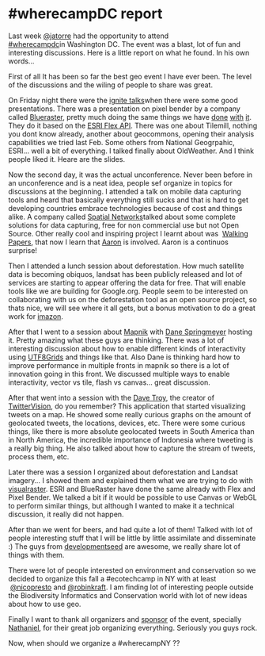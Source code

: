 <!--
slug: wherecampdc-report
date: Fri Jun 17 2011 14:36:29 GMT+0100 (BST)
tags: 
title: #wherecampDC report
id: 6620381566
link: http://blog.vizzuality.com/post/6620381566/wherecampdc-report
raw: {"blog_name":"vizzuality","id":6620381566,"post_url":"http://blog.vizzuality.com/post/6620381566/wherecampdc-report","slug":"wherecampdc-report","type":"text","date":"2011-06-17 13:36:29 GMT","timestamp":1308317789,"state":"published","format":"html","reblog_key":"gZiDAWDN","tags":[],"short_url":"http://tmblr.co/ZQVgQy6Acm5_","highlighted":[],"note_count":0,"title":"#wherecampDC report","body":"<p>Last week <a href=\"http://twitter.com/#!/jatorre\">@jatorre</a> had the opportunity to attend <a href=\"http://www.wherecampdc.org/\">#wherecampdc </a>in Washington DC. The event was a blast, lot of fun and interesting discussions. Here is a little report on what he found. In his own words&hellip;</p>\n<p>First of all It has been so far the best geo event I have ever been. The level of the discussions and the wiling of people to share was great. </p>\n<p>On Friday night there were the <a href=\"http://www.wherecampdc.org/2011/04/friday-ignite-spatial/\">ignite talks </a>when there were some good presentations. There was a presentation on pixel bender by a company called <a href=\"http://www.blueraster.com/\">Blueraster</a>, pretty much doing the same things we have <a href=\"http://mountainbiodiversity.org/\">done</a> <a href=\"http://smoothraster.appspot.com/\">with</a> <a href=\"http://biodivertido.blogspot.com/2009/12/recreating-european-starling-story.html\">it</a>. They do it based on the <a href=\"http://help.arcgis.com/en/webapi/flex/index.html\">ESRI Flex API</a>. There was one about Tilemill, nothing you dont know already, another about geocommons, opening their analysis capabilities we tried last Feb. Some others from National Geogrpahic, ESRI&hellip; well a bit of everything. I talked finally about OldWeather. And I think people liked it. Heare are the slides.</p>\n<p><iframe src=\"http://www.slideshare.net/slideshow/embed_code/8295807\" width=\"425\" height=\"355\" frameborder=\"0\" marginwidth=\"0\" marginheight=\"0\" scrolling=\"no\"></iframe></p>\n\n<p>Now the second day, it was the actual unconference. Never been before in an unconference and is a neat idea, people sef organize in topics for discussions at the beginning. I attended a talk on mobile data capturing tools and heard that basically everything still sucks and that is hard to get developing countries embrace technologies because of cost and things alike. A company called <a href=\"http://spatialnetworks.com/\">Spatial Networks </a>talked about some complete solutions for data capturing, free for non commercial use but not Open Source. Other really cool and inspiring project I learnt about was  <a href=\"http://walking-papers.org/\">Walking Papers</a>, that now I learn that <a href=\"http://aaronland.info/\">Aaron</a> is involved. Aaron is a continuos surprise!</p>\n<p>Then I attended a lunch session about deforestation. How much satellite data is becoming obiquos, landsat has been publicly released and lot of services are starting to appear offering the data for free. That will enable tools like we are building for Google.org. People seem to be interested on collaborating with us on the deforestation tool as an open source project, so thats nice, we will see where it all gets, but a bonus motivation to do a great work for <a href=\"http://www.imazon.org.br/\">imazon</a>.</p>\n<p>After that I went to a session about <a href=\"http://mapnik.org/\">Mapnik</a> with <a href=\"http://twitter.com/#!/springmeyer\">Dane Springmeyer</a> hosting it. Pretty amazing what these guys are thinking. There was a lot of interesting discussion about how to enable different kinds of interactivity using <a href=\"https://github.com/mapbox/mbtiles-spec/blob/master/1.1/utfgrid.md\">UTF8Grids</a> and things like that. Also Dane is thinking hard how to improve performance in multiple fronts in mapnik so there is a lot of innovation going in this front. We discussed multiple ways to enable interactivity, vector vs tile, flash vs canvas&hellip; great discussion.</p>\n<p>After that went into a session with the <a href=\"http://twitter.com/#!/davetroy\">Dave Troy</a>, the creator of <a href=\"http://twittervision.com/\">TwitterVision</a>, do you remember? This application that started visualizing tweets on a map. He showed some really curious graphs on the amount of geolocated tweets, the locations, devices, etc. There were some curious things, like there is more absolute geolocated tweets in South America than in North America, the incredible importance of Indonesia where tweeting is a really big thing. He also talked about how to capture the stream of tweets, process them, etc.</p>\n<p>Later there was a session I organized about deforestation and Landsat imagery&hellip; I showed them and explained them what we are trying to do with <a href=\"http://www.visualraster.com/\">visualraster</a>. ESRI and BlueRaster have done the same already with Flex and Pixel Bender. We talked a bit if it would be possible to use Canvas or WebGL to perform similar things, but although I wanted to make it a technical discussion, it really did not happen.</p>\n<p>After than we went for beers, and had quite a lot of them! Talked with lot of people interesting stuff that I will be little by little assimilate and disseminate :) The guys from <a href=\"http://www.developmentseed.org/\">developmentseed</a> are awesome, we really share lot of things with them.</p>\n<p>There were lot of people interested on environment and conservation so we decided to organize this fall a #ecotechcamp in NY with at least  <a href=\"http://twitter.com/#!/nicopresto\">@nicopresto</a> and <a href=\"http://twitter.com/#!/robinkraft\">@robinkraft</a>. I am finding lot of interesting people outside the Biodiversity Informatics and Conservation world with lot of new ideas about how to use geo.</p>\n<p>Finally I want to thank all organizers and <a href=\"http://wherecampdc.org/2010/10/wherecampdc-sponsorships/\">sponsor</a> of the event, specially <a href=\"http://twitter.com/#!/kelsosCorner\">Nathaniel</a>, for their great job organizing everything. Seriously you guys rock.</p>\n<p>Now, when should we organize a #wherecampNY ??</p>","reblog":{"tree_html":"","comment":"<p>Last week <a href=\"http://twitter.com/#!/jatorre\">@jatorre</a> had the opportunity to attend <a href=\"http://www.wherecampdc.org/\">#wherecampdc </a>in&nbsp;Washington&nbsp;DC. The event was a blast, lot of fun and interesting discussions. Here is a little report on what he found. In his own words&hellip;</p>\n<p>First of all&nbsp;It has been so far the best geo event I have ever been. The level of the discussions and the wiling of people to share was great.&nbsp;</p>\n<p>On Friday night there were the <a href=\"http://www.wherecampdc.org/2011/04/friday-ignite-spatial/\">ignite talks </a>when there were some good presentations. There was a presentation on pixel bender by a company called <a href=\"http://www.blueraster.com/\">Blueraster</a>, pretty much doing the same things we have <a href=\"http://mountainbiodiversity.org/\">done</a> <a href=\"http://smoothraster.appspot.com/\">with</a> <a href=\"http://biodivertido.blogspot.com/2009/12/recreating-european-starling-story.html\">it</a>. They do it based on the <a href=\"http://help.arcgis.com/en/webapi/flex/index.html\">ESRI Flex API</a>. There was one about Tilemill, nothing you dont know already, another about geocommons, opening their analysis capabilities we tried last Feb. Some others from National Geogrpahic, ESRI&hellip; well a bit of everything. I talked finally about OldWeather. And I think people liked it. Heare are the slides.</p>\n<p><iframe src=\"http://www.slideshare.net/slideshow/embed_code/8295807\" width=\"425\" height=\"355\" frameborder=\"0\" marginwidth=\"0\" marginheight=\"0\" scrolling=\"no\"></iframe></p>\n\n<p>Now the second day, it was the actual unconference. Never been before in an unconference and is a neat idea, people sef organize in topics for discussions at the beginning. I attended a talk on mobile data capturing tools and heard that basically everything still sucks and that is hard to get developing countries embrace technologies because of cost and things alike. A company called <a href=\"http://spatialnetworks.com/\">Spatial Networks </a>talked about some complete solutions for data capturing, free for non commercial use but not Open Source. Other really cool and inspiring project I learnt about was &nbsp;<a href=\"http://walking-papers.org/\">Walking Papers</a>, that now I learn that <a href=\"http://aaronland.info/\">Aaron</a> is involved. Aaron is a continuos surprise!</p>\n<p>Then I attended a lunch session about deforestation. How much satellite data is becoming obiquos, landsat has been publicly released and lot of services are starting to appear offering the data for free. That will enable tools like we are building for Google.org. People seem to be interested on collaborating with us on the deforestation tool as an open source project, so thats nice, we will see where it all gets, but a bonus motivation to do a great work for <a href=\"http://www.imazon.org.br/\">imazon</a>.</p>\n<p>After that I went to a session about <a href=\"http://mapnik.org/\">Mapnik</a> with <a href=\"http://twitter.com/#!/springmeyer\">Dane Springmeyer</a> hosting it. Pretty amazing what these guys are thinking. There was a lot of interesting discussion about how to enable different kinds of interactivity using <a href=\"https://github.com/mapbox/mbtiles-spec/blob/master/1.1/utfgrid.md\">UTF8Grids</a> and things like that. Also Dane is thinking hard how to improve performance in multiple fronts in mapnik so there is a lot of innovation going in this front. We discussed multiple ways to enable interactivity, vector vs tile, flash vs canvas&hellip; great discussion.</p>\n<p>After that went into a session with the <a href=\"http://twitter.com/#!/davetroy\">Dave Troy</a>, the creator of <a href=\"http://twittervision.com/\">TwitterVision</a>, do you remember? This application that started visualizing tweets on a map. He showed some really curious graphs on the amount of geolocated tweets, the locations, devices, etc.&nbsp;There were some curious things, like there is more absolute geolocated tweets in South America than in North America, the incredible importance of&nbsp;Indonesia&nbsp;where tweeting is a really big thing. He also talked about how to capture the stream of tweets, process them, etc.</p>\n<p>Later there was a session I organized about deforestation and Landsat imagery&hellip; I showed them and explained them what we are trying to do with <a href=\"http://www.visualraster.com/\">visualraster</a>. ESRI and BlueRaster have done the same already with Flex and Pixel Bender. We talked a bit if it would be possible to use Canvas or WebGL to perform similar things, but although I wanted to make it a technical discussion, it really did not happen.</p>\n<p>After than we went for beers, and had quite a lot of them! Talked with lot of people interesting stuff that I will be little by little assimilate and disseminate :) The guys from <a href=\"http://www.developmentseed.org/\">developmentseed</a> are awesome, we really share lot of things with them.</p>\n<p>There were lot of people interested on environment and conservation so we decided to organize this fall a #ecotechcamp&nbsp;in NY with at least &nbsp;<a href=\"http://twitter.com/#!/nicopresto\">@nicopresto</a>&nbsp;and <a href=\"http://twitter.com/#!/robinkraft\">@robinkraft</a>. I am finding lot of interesting people outside the Biodiversity Informatics and Conservation world with lot of new ideas about how to use geo.</p>\n<p>Finally I want to thank all organizers and <a href=\"http://wherecampdc.org/2010/10/wherecampdc-sponsorships/\">sponsor</a> of the event, specially <a href=\"http://twitter.com/#!/kelsosCorner\">Nathaniel</a>, for their great job organizing everything. Seriously you guys rock.</p>\n<p>Now, when should we organize a #wherecampNY ??</p>"},"trail":[{"blog":{"name":"vizzuality","theme":{"avatar_shape":"square","background_color":"#FAFAFA","body_font":"Helvetica Neue","header_bounds":"","header_image":"http://assets.tumblr.com/images/default_header/optica_pattern_09.png?_v=abe6f565397f54e880c2b76e6fc2022e","header_image_focused":"http://assets.tumblr.com/images/default_header/optica_pattern_09_focused_v3.png?_v=abe6f565397f54e880c2b76e6fc2022e","header_image_scaled":"http://assets.tumblr.com/images/default_header/optica_pattern_09_focused_v3.png?_v=abe6f565397f54e880c2b76e6fc2022e","header_stretch":true,"link_color":"#529ECC","show_avatar":true,"show_description":true,"show_header_image":true,"show_title":true,"title_color":"#444444","title_font":"Gibson","title_font_weight":"bold"}},"post":{"id":"6620381566"},"content":"<p>Last week <a href=\"http://twitter.com/#!/jatorre\">@jatorre</a> had the opportunity to attend <a href=\"http://www.wherecampdc.org/\">#wherecampdc </a>in Washington DC. The event was a blast, lot of fun and interesting discussions. Here is a little report on what he found. In his own words…</p>\n<p>First of all It has been so far the best geo event I have ever been. The level of the discussions and the wiling of people to share was great. </p>\n<p>On Friday night there were the <a href=\"http://www.wherecampdc.org/2011/04/friday-ignite-spatial/\">ignite talks </a>when there were some good presentations. There was a presentation on pixel bender by a company called <a href=\"http://www.blueraster.com/\">Blueraster</a>, pretty much doing the same things we have <a href=\"http://mountainbiodiversity.org/\">done</a> <a href=\"http://smoothraster.appspot.com/\">with</a> <a href=\"http://biodivertido.blogspot.com/2009/12/recreating-european-starling-story.html\">it</a>. They do it based on the <a href=\"http://help.arcgis.com/en/webapi/flex/index.html\">ESRI Flex API</a>. There was one about Tilemill, nothing you dont know already, another about geocommons, opening their analysis capabilities we tried last Feb. Some others from National Geogrpahic, ESRI… well a bit of everything. I talked finally about OldWeather. And I think people liked it. Heare are the slides.</p>\n<p><iframe src=\"http://www.slideshare.net/slideshow/embed_code/8295807\" width=\"425\" height=\"355\" frameborder=\"0\" marginwidth=\"0\" marginheight=\"0\" scrolling=\"no\"></iframe></p>\n\n<p>Now the second day, it was the actual unconference. Never been before in an unconference and is a neat idea, people sef organize in topics for discussions at the beginning. I attended a talk on mobile data capturing tools and heard that basically everything still sucks and that is hard to get developing countries embrace technologies because of cost and things alike. A company called <a href=\"http://spatialnetworks.com/\">Spatial Networks </a>talked about some complete solutions for data capturing, free for non commercial use but not Open Source. Other really cool and inspiring project I learnt about was  <a href=\"http://walking-papers.org/\">Walking Papers</a>, that now I learn that <a href=\"http://aaronland.info/\">Aaron</a> is involved. Aaron is a continuos surprise!</p>\n<p>Then I attended a lunch session about deforestation. How much satellite data is becoming obiquos, landsat has been publicly released and lot of services are starting to appear offering the data for free. That will enable tools like we are building for Google.org. People seem to be interested on collaborating with us on the deforestation tool as an open source project, so thats nice, we will see where it all gets, but a bonus motivation to do a great work for <a href=\"http://www.imazon.org.br/\">imazon</a>.</p>\n<p>After that I went to a session about <a href=\"http://mapnik.org/\">Mapnik</a> with <a href=\"http://twitter.com/#!/springmeyer\">Dane Springmeyer</a> hosting it. Pretty amazing what these guys are thinking. There was a lot of interesting discussion about how to enable different kinds of interactivity using <a href=\"https://github.com/mapbox/mbtiles-spec/blob/master/1.1/utfgrid.md\">UTF8Grids</a> and things like that. Also Dane is thinking hard how to improve performance in multiple fronts in mapnik so there is a lot of innovation going in this front. We discussed multiple ways to enable interactivity, vector vs tile, flash vs canvas… great discussion.</p>\n<p>After that went into a session with the <a href=\"http://twitter.com/#!/davetroy\">Dave Troy</a>, the creator of <a href=\"http://twittervision.com/\">TwitterVision</a>, do you remember? This application that started visualizing tweets on a map. He showed some really curious graphs on the amount of geolocated tweets, the locations, devices, etc. There were some curious things, like there is more absolute geolocated tweets in South America than in North America, the incredible importance of Indonesia where tweeting is a really big thing. He also talked about how to capture the stream of tweets, process them, etc.</p>\n<p>Later there was a session I organized about deforestation and Landsat imagery… I showed them and explained them what we are trying to do with <a href=\"http://www.visualraster.com/\">visualraster</a>. ESRI and BlueRaster have done the same already with Flex and Pixel Bender. We talked a bit if it would be possible to use Canvas or WebGL to perform similar things, but although I wanted to make it a technical discussion, it really did not happen.</p>\n<p>After than we went for beers, and had quite a lot of them! Talked with lot of people interesting stuff that I will be little by little assimilate and disseminate :) The guys from <a href=\"http://www.developmentseed.org/\">developmentseed</a> are awesome, we really share lot of things with them.</p>\n<p>There were lot of people interested on environment and conservation so we decided to organize this fall a #ecotechcamp in NY with at least  <a href=\"http://twitter.com/#!/nicopresto\">@nicopresto</a> and <a href=\"http://twitter.com/#!/robinkraft\">@robinkraft</a>. I am finding lot of interesting people outside the Biodiversity Informatics and Conservation world with lot of new ideas about how to use geo.</p>\n<p>Finally I want to thank all organizers and <a href=\"http://wherecampdc.org/2010/10/wherecampdc-sponsorships/\">sponsor</a> of the event, specially <a href=\"http://twitter.com/#!/kelsosCorner\">Nathaniel</a>, for their great job organizing everything. Seriously you guys rock.</p>\n<p>Now, when should we organize a #wherecampNY ??</p>","content_raw":"<p>Last week <a href=\"http://twitter.com/#!/jatorre\">@jatorre</a> had the opportunity to attend <a href=\"http://www.wherecampdc.org/\">#wherecampdc </a>in&nbsp;Washington&nbsp;DC. The event was a blast, lot of fun and interesting discussions. Here is a little report on what he found. In his own words...</p>\r\n<p>First of all&nbsp;It has been so far the best geo event I have ever been. The level of the discussions and the wiling of people to share was great.&nbsp;</p>\r\n<p>On Friday night there were the <a href=\"http://www.wherecampdc.org/2011/04/friday-ignite-spatial/\">ignite talks </a>when there were some good presentations. There was a presentation on pixel bender by a company called <a href=\"http://www.blueraster.com/\">Blueraster</a>, pretty much doing the same things we have <a href=\"http://mountainbiodiversity.org/\">done</a> <a href=\"http://smoothraster.appspot.com/\">with</a> <a href=\"http://biodivertido.blogspot.com/2009/12/recreating-european-starling-story.html\">it</a>. They do it based on the <a href=\"http://help.arcgis.com/en/webapi/flex/index.html\">ESRI Flex API</a>. There was one about Tilemill, nothing you dont know already, another about geocommons, opening their analysis capabilities we tried last Feb. Some others from National Geogrpahic, ESRI... well a bit of everything. I talked finally about OldWeather. And I think people liked it. Heare are the slides.</p>\r\n<p><iframe src=\"http://www.slideshare.net/slideshow/embed_code/8295807\" width=\"425\" height=\"355\" frameborder=\"0\" marginwidth=\"0\" marginheight=\"0\" scrolling=\"no\"></iframe></p>\r\n\r\n<p>Now the second day, it was the actual unconference. Never been before in an unconference and is a neat idea, people sef organize in topics for discussions at the beginning. I attended a talk on mobile data capturing tools and heard that basically everything still sucks and that is hard to get developing countries embrace technologies because of cost and things alike. A company called <a href=\"http://spatialnetworks.com/\">Spatial Networks </a>talked about some complete solutions for data capturing, free for non commercial use but not Open Source. Other really cool and inspiring project I learnt about was &nbsp;<a href=\"http://walking-papers.org/\">Walking Papers</a>, that now I learn that <a href=\"http://aaronland.info/\">Aaron</a> is involved. Aaron is a continuos surprise!</p>\r\n<p>Then I attended a lunch session about deforestation. How much satellite data is becoming obiquos, landsat has been publicly released and lot of services are starting to appear offering the data for free. That will enable tools like we are building for Google.org. People seem to be interested on collaborating with us on the deforestation tool as an open source project, so thats nice, we will see where it all gets, but a bonus motivation to do a great work for <a href=\"http://www.imazon.org.br/\">imazon</a>.</p>\r\n<p>After that I went to a session about <a href=\"http://mapnik.org/\">Mapnik</a> with <a href=\"http://twitter.com/#!/springmeyer\">Dane Springmeyer</a> hosting it. Pretty amazing what these guys are thinking. There was a lot of interesting discussion about how to enable different kinds of interactivity using <a href=\"https://github.com/mapbox/mbtiles-spec/blob/master/1.1/utfgrid.md\">UTF8Grids</a> and things like that. Also Dane is thinking hard how to improve performance in multiple fronts in mapnik so there is a lot of innovation going in this front. We discussed multiple ways to enable interactivity, vector vs tile, flash vs canvas... great discussion.</p>\r\n<p>After that went into a session with the <a href=\"http://twitter.com/#!/davetroy\">Dave Troy</a>, the creator of <a href=\"http://twittervision.com/\">TwitterVision</a>, do you remember? This application that started visualizing tweets on a map. He showed some really curious graphs on the amount of geolocated tweets, the locations, devices, etc.&nbsp;There were some curious things, like there is more absolute geolocated tweets in South America than in North America, the incredible importance of&nbsp;Indonesia&nbsp;where tweeting is a really big thing. He also talked about how to capture the stream of tweets, process them, etc.</p>\r\n<p>Later there was a session I organized about deforestation and Landsat imagery... I showed them and explained them what we are trying to do with <a href=\"http://www.visualraster.com/\">visualraster</a>. ESRI and BlueRaster have done the same already with Flex and Pixel Bender. We talked a bit if it would be possible to use Canvas or WebGL to perform similar things, but although I wanted to make it a technical discussion, it really did not happen.</p>\r\n<p>After than we went for beers, and had quite a lot of them! Talked with lot of people interesting stuff that I will be little by little assimilate and disseminate :) The guys from <a href=\"http://www.developmentseed.org/\">developmentseed</a> are awesome, we really share lot of things with them.</p>\r\n<p>There were lot of people interested on environment and conservation so we decided to organize this fall a #ecotechcamp&nbsp;in NY with at least &nbsp;<a href=\"http://twitter.com/#!/nicopresto\">@nicopresto</a>&nbsp;and <a href=\"http://twitter.com/#!/robinkraft\">@robinkraft</a>. I am finding lot of interesting people outside the Biodiversity Informatics and Conservation world with lot of new ideas about how to use geo.</p>\r\n<p>Finally I want to thank all organizers and <a href=\"http://wherecampdc.org/2010/10/wherecampdc-sponsorships/\">sponsor</a> of the event, specially <a href=\"http://twitter.com/#!/kelsosCorner\">Nathaniel</a>, for their great job organizing everything. Seriously you guys rock.</p>\r\n<p>Now, when should we organize a #wherecampNY ??</p>","is_current_item":true,"is_root_item":true}]}
publish: 2011-06-017
-->


#wherecampDC report
===================

Last week [@jatorre](http://twitter.com/#!/jatorre) had the opportunity
to attend [\#wherecampdc](http://www.wherecampdc.org/)in Washington DC.
The event was a blast, lot of fun and interesting discussions. Here is a
little report on what he found. In his own words…

First of all It has been so far the best geo event I have ever been. The
level of the discussions and the wiling of people to share was great. 

On Friday night there were the [ignite
talks](http://www.wherecampdc.org/2011/04/friday-ignite-spatial/)when
there were some good presentations. There was a presentation on pixel
bender by a company called [Blueraster](http://www.blueraster.com/),
pretty much doing the same things we have
[done](http://mountainbiodiversity.org/)
[with](http://smoothraster.appspot.com/)
[it](http://biodivertido.blogspot.com/2009/12/recreating-european-starling-story.html).
They do it based on the [ESRI Flex
API](http://help.arcgis.com/en/webapi/flex/index.html). There was one
about Tilemill, nothing you dont know already, another about geocommons,
opening their analysis capabilities we tried last Feb. Some others from
National Geogrpahic, ESRI… well a bit of everything. I talked finally
about OldWeather. And I think people liked it. Heare are the slides.

Now the second day, it was the actual unconference. Never been before in
an unconference and is a neat idea, people sef organize in topics for
discussions at the beginning. I attended a talk on mobile data capturing
tools and heard that basically everything still sucks and that is hard
to get developing countries embrace technologies because of cost and
things alike. A company called [Spatial
Networks](http://spatialnetworks.com/)talked about some complete
solutions for data capturing, free for non commercial use but not Open
Source. Other really cool and inspiring project I learnt about was
 [Walking Papers](http://walking-papers.org/), that now I learn that
[Aaron](http://aaronland.info/) is involved. Aaron is a continuos
surprise!

Then I attended a lunch session about deforestation. How much satellite
data is becoming obiquos, landsat has been publicly released and lot of
services are starting to appear offering the data for free. That will
enable tools like we are building for Google.org. People seem to be
interested on collaborating with us on the deforestation tool as an open
source project, so thats nice, we will see where it all gets, but a
bonus motivation to do a great work for
[imazon](http://www.imazon.org.br/).

After that I went to a session about [Mapnik](http://mapnik.org/) with
[Dane Springmeyer](http://twitter.com/#!/springmeyer) hosting it. Pretty
amazing what these guys are thinking. There was a lot of interesting
discussion about how to enable different kinds of interactivity using
[UTF8Grids](https://github.com/mapbox/mbtiles-spec/blob/master/1.1/utfgrid.md)
and things like that. Also Dane is thinking hard how to improve
performance in multiple fronts in mapnik so there is a lot of innovation
going in this front. We discussed multiple ways to enable interactivity,
vector vs tile, flash vs canvas… great discussion.

After that went into a session with the [Dave
Troy](http://twitter.com/#!/davetroy), the creator of
[TwitterVision](http://twittervision.com/), do you remember? This
application that started visualizing tweets on a map. He showed some
really curious graphs on the amount of geolocated tweets, the locations,
devices, etc. There were some curious things, like there is more
absolute geolocated tweets in South America than in North America, the
incredible importance of Indonesia where tweeting is a really big thing.
He also talked about how to capture the stream of tweets, process them,
etc.

Later there was a session I organized about deforestation and Landsat
imagery… I showed them and explained them what we are trying to do with
[visualraster](http://www.visualraster.com/). ESRI and BlueRaster have
done the same already with Flex and Pixel Bender. We talked a bit if it
would be possible to use Canvas or WebGL to perform similar things, but
although I wanted to make it a technical discussion, it really did not
happen.

After than we went for beers, and had quite a lot of them! Talked with
lot of people interesting stuff that I will be little by little
assimilate and disseminate :) The guys from
[developmentseed](http://www.developmentseed.org/) are awesome, we
really share lot of things with them.

There were lot of people interested on environment and conservation so
we decided to organize this fall a \#ecotechcamp in NY with at least
 [@nicopresto](http://twitter.com/#!/nicopresto) and
[@robinkraft](http://twitter.com/#!/robinkraft). I am finding lot of
interesting people outside the Biodiversity Informatics and Conservation
world with lot of new ideas about how to use geo.

Finally I want to thank all organizers and
[sponsor](http://wherecampdc.org/2010/10/wherecampdc-sponsorships/) of
the event, specially [Nathaniel](http://twitter.com/#!/kelsosCorner),
for their great job organizing everything. Seriously you guys rock.

Now, when should we organize a \#wherecampNY ??

